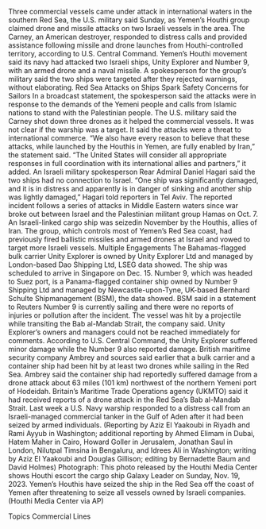 Three commercial vessels came under attack in international waters in the southern Red Sea, the U.S. military said Sunday, as Yemen’s Houthi group claimed drone and missile attacks on two Israeli vessels in the area.
The Carney, an American destroyer, responded to distress calls and provided assistance following missile and drone launches from Houthi-controlled territory, according to U.S. Central Command.
Yemen’s Houthi movement said its navy had attacked two Israeli ships, Unity Explorer and Number 9, with an armed drone and a naval missile. A spokesperson for the group’s military said the two ships were targeted after they rejected warnings, without elaborating.
Red Sea Attacks on Ships Spark Safety Concerns for Sailors
In a broadcast statement, the spokesperson said the attacks were in response to the demands of the Yemeni people and calls from Islamic nations to stand with the Palestinian people.
The U.S. military said the Carney shot down three drones as it helped the commercial vessels. It was not clear if the warship was a target.
It said the attacks were a threat to international commerce.
“We also have every reason to believe that these attacks, while launched by the Houthis in Yemen, are fully enabled by Iran,” the statement said.
“The United States will consider all appropriate responses in full coordination with its international allies and partners,” it added.
An Israeli military spokesperson Rear Admiral Daniel Hagari said the two ships had no connection to Israel.
“One ship was significantly damaged, and it is in distress and apparently is in danger of sinking and another ship was lightly damaged,” Hagari told reporters in Tel Aviv.
The reported incident follows a series of attacks in Middle Eastern waters since war broke out between Israel and the Palestinian militant group Hamas on Oct. 7.
An Israeli-linked cargo ship was seizedin November by the Houthis, allies of Iran. The group, which controls most of Yemen’s Red Sea coast, had previously fired ballistic missiles and armed drones at Israel and vowed to target more Israeli vessels.
Multiple Engagements
The Bahamas-flagged bulk carrier Unity Explorer is owned by Unity Explorer Ltd and managed by London-based Dao Shipping Ltd, LSEG data showed. The ship was scheduled to arrive in Singapore on Dec. 15.
Number 9, which was headed to Suez port, is a Panama-flagged container ship owned by Number 9 Shipping Ltd and managed by Newcastle-upon-Tyne, UK-based Bernhard Schulte Shipmanagement (BSM), the data showed.
BSM said in a statement to Reuters Number 9 is currently sailing and there were no reports of injuries or pollution after the incident. The vessel was hit by a projectile while transiting the Bab al-Mandab Strait, the company said.
Unity Explorer’s owners and managers could not be reached immediately for comments.
According to U.S. Central Command, the Unity Explorer suffered minor damage while the Number 9 also reported damage.
British maritime security company Ambrey and sources said earlier that a bulk carrier and a container ship had been hit by at least two drones while sailing in the Red Sea.
Ambrey said the container ship had reportedly suffered damage from a drone attack about 63 miles (101 km) northwest of the northern Yemeni port of Hodeidah.
Britain’s Maritime Trade Operations agency (UKMTO) said it had received reports of a drone attack in the Red Sea’s Bab al-Mandab Strait.
Last week a U.S. Navy warship responded to a distress call from an Israeli-managed commercial tanker in the Gulf of Aden after it had been seized by armed individuals.
(Reporting by Aziz El Yaakoubi in Riyadh and Rami Ayyub in Washington; additional reporting by Ahmed Elimam in Dubai, Hatem Maher in Cairo, Howard Goller in Jerusalem, Jonathan Saul in London, Nilutpal Timsina in Bengaluru, and Idrees Ali in Washington; writing by Aziz El Yaakoubi and Douglas Gillison; editing by Bernadette Baum and David Holmes)
Photograph: This photo released by the Houthi Media Center shows Houthi escort the cargo ship Galaxy Leader on Sunday, Nov. 19, 2023. Yemen’s Houthis have seized the ship in the Red Sea off the coast of Yemen after threatening to seize all vessels owned by Israeli companies. (Houthi Media Center via AP)

Topics
Commercial Lines
